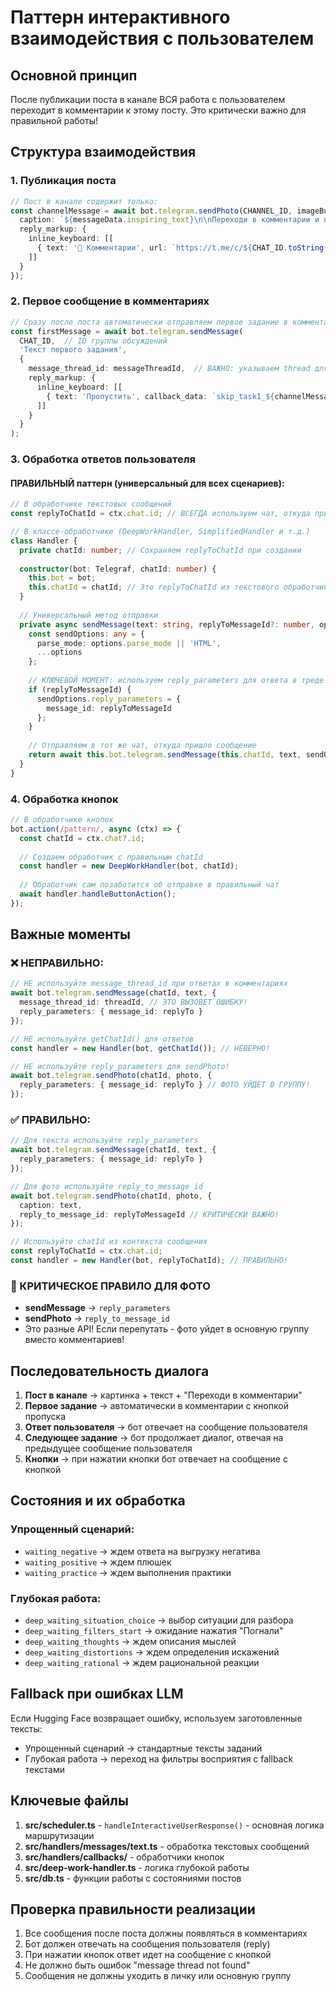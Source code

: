 # Паттерн интерактивного взаимодействия с пользователем

## Основной принцип

После публикации поста в канале ВСЯ работа с пользователем переходит в комментарии к этому посту. Это критически важно для правильной работы!

## Структура взаимодействия

### 1. Публикация поста
```typescript
// Пост в канале содержит только:
const channelMessage = await bot.telegram.sendPhoto(CHANNEL_ID, imageBuffer, {
  caption: `${messageData.inspiring_text}\n\nПереходи в комментарии и продолжим 😉`,
  reply_markup: {
    inline_keyboard: [[
      { text: '💬 Комментарии', url: `https://t.me/c/${CHAT_ID.toString().slice(4)}/${messageThreadId}` }
    ]]
  }
});
```

### 2. Первое сообщение в комментариях
```typescript
// Сразу после поста автоматически отправляем первое задание в комментарии
const firstMessage = await bot.telegram.sendMessage(
  CHAT_ID,  // ID группы обсуждений
  'Текст первого задания',
  {
    message_thread_id: messageThreadId,  // ВАЖНО: указываем thread для отправки в правильную ветку
    reply_markup: {
      inline_keyboard: [[
        { text: 'Пропустить', callback_data: `skip_task1_${channelMessageId}` }
      ]]
    }
  }
);
```

### 3. Обработка ответов пользователя

#### ПРАВИЛЬНЫЙ паттерн (универсальный для всех сценариев):
```typescript
// В обработчике текстовых сообщений
const replyToChatId = ctx.chat.id; // ВСЕГДА используем чат, откуда пришло сообщение

// В классе-обработчике (DeepWorkHandler, SimplifiedHandler и т.д.)
class Handler {
  private chatId: number; // Сохраняем replyToChatId при создании
  
  constructor(bot: Telegraf, chatId: number) {
    this.bot = bot;
    this.chatId = chatId; // Это replyToChatId из текстового обработчика
  }
  
  // Универсальный метод отправки
  private async sendMessage(text: string, replyToMessageId?: number, options = {}) {
    const sendOptions: any = {
      parse_mode: options.parse_mode || 'HTML',
      ...options
    };
    
    // КЛЮЧЕВОЙ МОМЕНТ: используем reply_parameters для ответа в треде
    if (replyToMessageId) {
      sendOptions.reply_parameters = {
        message_id: replyToMessageId
      };
    }
    
    // Отправляем в тот же чат, откуда пришло сообщение
    return await this.bot.telegram.sendMessage(this.chatId, text, sendOptions);
  }
}
```

### 4. Обработка кнопок

```typescript
// В обработчике кнопок
bot.action(/pattern/, async (ctx) => {
  const chatId = ctx.chat?.id;
  
  // Создаем обработчик с правильным chatId
  const handler = new DeepWorkHandler(bot, chatId);
  
  // Обработчик сам позаботится об отправке в правильный чат
  await handler.handleButtonAction();
});
```

## Важные моменты

### ❌ НЕПРАВИЛЬНО:
```typescript
// НЕ используйте message_thread_id при ответах в комментариях
await bot.telegram.sendMessage(chatId, text, {
  message_thread_id: threadId, // ЭТО ВЫЗОВЕТ ОШИБКУ!
  reply_parameters: { message_id: replyTo }
});

// НЕ используйте getChatId() для ответов
const handler = new Handler(bot, getChatId()); // НЕВЕРНО!

// НЕ используйте reply_parameters для sendPhoto!
await bot.telegram.sendPhoto(chatId, photo, {
  reply_parameters: { message_id: replyTo } // ФОТО УЙДЕТ В ГРУППУ!
});
```

### ✅ ПРАВИЛЬНО:
```typescript
// Для текста используйте reply_parameters
await bot.telegram.sendMessage(chatId, text, {
  reply_parameters: { message_id: replyTo }
});

// Для фото используйте reply_to_message_id
await bot.telegram.sendPhoto(chatId, photo, {
  caption: text,
  reply_to_message_id: replyToMessageId // КРИТИЧЕСКИ ВАЖНО!
});

// Используйте chatId из контекста сообщения
const replyToChatId = ctx.chat.id;
const handler = new Handler(bot, replyToChatId); // ПРАВИЛЬНО!
```

### 📸 КРИТИЧЕСКОЕ ПРАВИЛО ДЛЯ ФОТО
- **sendMessage** → `reply_parameters`
- **sendPhoto** → `reply_to_message_id`
- Это разные API! Если перепутать - фото уйдет в основную группу вместо комментариев!

## Последовательность диалога

1. **Пост в канале** → картинка + текст + "Переходи в комментарии"
2. **Первое задание** → автоматически в комментарии с кнопкой пропуска
3. **Ответ пользователя** → бот отвечает на сообщение пользователя
4. **Следующее задание** → бот продолжает диалог, отвечая на предыдущее сообщение пользователя
5. **Кнопки** → при нажатии кнопки бот отвечает на сообщение с кнопкой

## Состояния и их обработка

### Упрощенный сценарий:
- `waiting_negative` → ждем ответа на выгрузку негатива
- `waiting_positive` → ждем плюшек
- `waiting_practice` → ждем выполнения практики

### Глубокая работа:
- `deep_waiting_situation_choice` → выбор ситуации для разбора
- `deep_waiting_filters_start` → ожидание нажатия "Погнали"
- `deep_waiting_thoughts` → ждем описания мыслей
- `deep_waiting_distortions` → ждем определения искажений
- `deep_waiting_rational` → ждем рациональной реакции

## Fallback при ошибках LLM

Если Hugging Face возвращает ошибку, используем заготовленные тексты:
- Упрощенный сценарий → стандартные тексты заданий
- Глубокая работа → переход на фильтры восприятия с fallback текстами

## Ключевые файлы

1. **src/scheduler.ts** - `handleInteractiveUserResponse()` - основная логика маршрутизации
2. **src/handlers/messages/text.ts** - обработка текстовых сообщений
3. **src/handlers/callbacks/** - обработчики кнопок
4. **src/deep-work-handler.ts** - логика глубокой работы
5. **src/db.ts** - функции работы с состояниями постов

## Проверка правильности реализации

1. Все сообщения после поста должны появляться в комментариях
2. Бот должен отвечать на сообщения пользователя (reply)
3. При нажатии кнопок ответ идет на сообщение с кнопкой
4. Не должно быть ошибок "message thread not found"
5. Сообщения не должны уходить в личку или основную группу